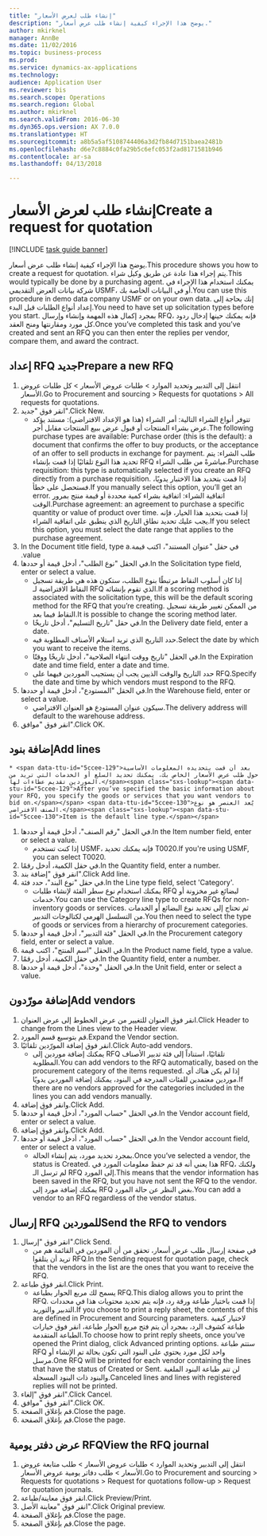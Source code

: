 ```yaml
--- 
title: "إنشاء طلب لعرض الأسعار"
description: "يوضح هذا الإجراء كيفية إنشاء طلب عرض أسعار."
author: mkirknel
manager: AnnBe
ms.date: 11/02/2016
ms.topic: business-process
ms.prod: 
ms.service: dynamics-ax-applications
ms.technology: 
audience: Application User
ms.reviewer: bis
ms.search.scope: Operations
ms.search.region: Global
ms.author: mkirknel
ms.search.validFrom: 2016-06-30
ms.dyn365.ops.version: AX 7.0.0
ms.translationtype: HT
ms.sourcegitcommit: a8b5a5af5108744406a3d2fb84d7151baea2481b
ms.openlocfilehash: d6e7c8884c0fa29b5c6efc053f2ad8171581b946
ms.contentlocale: ar-sa
ms.lasthandoff: 04/13/2018

---
```

# <a name="create-a-request-for-quotation"></a><span data-ttu-id="5ccee-103">إنشاء طلب لعرض الأسعار</span><span class="sxs-lookup"><span data-stu-id="5ccee-103">Create a request for quotation</span></span>

[!INCLUDE [task guide banner](../../includes/task-guide-banner.md)]

<span data-ttu-id="5ccee-104">يوضح هذا الإجراء كيفية إنشاء طلب عرض أسعار.</span><span class="sxs-lookup"><span data-stu-id="5ccee-104">This procedure shows you how to create a request for quotation.</span></span> <span data-ttu-id="5ccee-105">يتم إجراء هذا عادة عن طريق وكيل شراء.</span><span class="sxs-lookup"><span data-stu-id="5ccee-105">This would typically be done by a purchasing agent.</span></span> <span data-ttu-id="5ccee-106">يمكنك استخدام هذا الإجراء في شركة بيانات العرض التقديمي USMF، أو في البيانات الخاصة بك.</span><span class="sxs-lookup"><span data-stu-id="5ccee-106">You can use this procedure in demo data company USMF or on your own data.</span></span> <span data-ttu-id="5ccee-107">إنك بحاجة إلى إعداد أنواع الطلبات قبل البدء.</span><span class="sxs-lookup"><span data-stu-id="5ccee-107">You need to have set up solicitation types before you start.</span></span> <span data-ttu-id="5ccee-108">بمجرد إكمال هذه المهمة وإنشاء وإرسال RFQ، فإنه يمكنك حينها إدخال ردود كل مورد ومقارنتها ومنح العقد.</span><span class="sxs-lookup"><span data-stu-id="5ccee-108">Once you’ve completed this task and you’ve created and sent an RFQ you can then enter the replies per vendor, compare them, and award the contract.</span></span>


## <a name="prepare-a-new-rfq"></a><span data-ttu-id="5ccee-109">إعداد RFQ جديد</span><span class="sxs-lookup"><span data-stu-id="5ccee-109">Prepare a new RFQ</span></span>
1. <span data-ttu-id="5ccee-110">انتقل إلى التدبير وتحديد الموارد > طلبات عروض الأسعار‬ > كل طلبات عروض الأسعار‬.</span><span class="sxs-lookup"><span data-stu-id="5ccee-110">Go to Procurement and sourcing > Requests for quotations > All requests for quotations.</span></span>
2. <span data-ttu-id="5ccee-111">انقر فوق "جديد".</span><span class="sxs-lookup"><span data-stu-id="5ccee-111">Click New.</span></span>
    * <span data-ttu-id="5ccee-112">تتوفر أنواع الشراء التالية: أمر الشراء (هذا هو الإعداد الافتراضي): مستند يؤكد عرض بشراء المنتجات أو قبول عرض ببيع المنتجات مقابل أجر.</span><span class="sxs-lookup"><span data-stu-id="5ccee-112">The following purchase types are available: Purchase order (this is the default): a document that confirms the offer to buy products, or the acceptance of an offer to sell products in exchange for payment.</span></span> <span data-ttu-id="5ccee-113">طلب الشراء: يتم تحديد هذا النوع تلقائيًا إذا قمت بإنشاء RFQ مباشرةً من طلب الشراء.</span><span class="sxs-lookup"><span data-stu-id="5ccee-113">Purchase requisition: this type is automatically selected if you create an RFQ directly from a purchase requisition.</span></span> <span data-ttu-id="5ccee-114">إذا قمت بتحديد هذا الاختبار يدويًا، فستحصل على خطأ.</span><span class="sxs-lookup"><span data-stu-id="5ccee-114">If you manually select this option, you’ll get an error.</span></span> <span data-ttu-id="5ccee-115">اتفاقية الشراء: اتفاقية بشراء كمية محددة أو قيمة منتج بمرور الوقت.</span><span class="sxs-lookup"><span data-stu-id="5ccee-115">Purchase agreement: an agreement to purchase a specific quantity or value of product over time.</span></span> <span data-ttu-id="5ccee-116">إذا قمت بتحديد هذا الخيار، فإنه يجب عليك تحديد نطاق التاريخ الذي ينطبق على اتفاقية الشراء.</span><span class="sxs-lookup"><span data-stu-id="5ccee-116">If you select this option, you must select the date range that applies to the purchase agreement.</span></span>  
3. <span data-ttu-id="5ccee-117">في حقل "‏‫عنوان المستند"، اكتب قيمة.</span><span class="sxs-lookup"><span data-stu-id="5ccee-117">In the Document title field, type a value.</span></span>
4. <span data-ttu-id="5ccee-118">في الحقل "نوع الطلب"، أدخل قيمة أو حددها.</span><span class="sxs-lookup"><span data-stu-id="5ccee-118">In the Solicitation type field, enter or select a value.</span></span>
    * <span data-ttu-id="5ccee-119">إذا كان أسلوب النقاط مرتبطًا بنوع الطلب، ستكون هذه هي طريقة تسجيل النقاط الافتراضية لـ RFQ الذي تقوم بإنشائه.</span><span class="sxs-lookup"><span data-stu-id="5ccee-119">If a scoring method is associated with the solicitation type, this will be the default scoring method for the RFQ that you’re creating.</span></span> <span data-ttu-id="5ccee-120">من الممكن تغيير طريقة تسجيل النقاط فيما بعد.</span><span class="sxs-lookup"><span data-stu-id="5ccee-120">It is possible to change the scoring method later.</span></span>  
    * <span data-ttu-id="5ccee-121">في حقل "‏‫تاريخ التسليم‬"، أدخل تاريخًا.</span><span class="sxs-lookup"><span data-stu-id="5ccee-121">In the Delivery date field, enter a date.</span></span>  
    * <span data-ttu-id="5ccee-122">حدد التاريخ الذي تريد استلام الأصناف المطلوبة فيه.</span><span class="sxs-lookup"><span data-stu-id="5ccee-122">Select the date by which you want to receive the items.</span></span>  
    * <span data-ttu-id="5ccee-123">في الحقل "تاريخ ووقت انتهاء الصلاحية"، أدخل تاريخًا ووقتًا.</span><span class="sxs-lookup"><span data-stu-id="5ccee-123">In the Expiration date and time field, enter a date and time.</span></span>  
    * <span data-ttu-id="5ccee-124">حدد التاريخ والوقت الذيين يجب أن يستجيب الموردين فيهما على RFQ.</span><span class="sxs-lookup"><span data-stu-id="5ccee-124">Specify the date and time by which vendors must respond to the RFQ.</span></span>  
5. <span data-ttu-id="5ccee-125">في الحقل "المستودع"، أدخل قيمة أو حددها.</span><span class="sxs-lookup"><span data-stu-id="5ccee-125">In the Warehouse field, enter or select a value.</span></span>
    * <span data-ttu-id="5ccee-126">سيكون عنوان المستودع هو العنوان الافتراضي.</span><span class="sxs-lookup"><span data-stu-id="5ccee-126">The delivery address will default to the warehouse address.</span></span>  
6. <span data-ttu-id="5ccee-127">انقر فوق "موافق".</span><span class="sxs-lookup"><span data-stu-id="5ccee-127">Click OK.</span></span>

## <a name="add-lines"></a><span data-ttu-id="5ccee-128">إضافة بنود</span><span class="sxs-lookup"><span data-stu-id="5ccee-128">Add lines</span></span>
    * <span data-ttu-id="5ccee-129">بعد أن قمت بتحديده المعلومات الأساسية حول طلب عرض الأسعار الخاص بك، يمكنك تحديد السلع أو الخدمات التي تريد من الموردين تقديم عطاءات لها.</span><span class="sxs-lookup"><span data-stu-id="5ccee-129">After you’ve specified the basic information about your RFQ, you specify the goods or services that you want vendors to bid on.</span></span> <span data-ttu-id="5ccee-130">يُعد العنصر هو نوع الصنف الافتراضي.</span><span class="sxs-lookup"><span data-stu-id="5ccee-130">Item is the default line type.</span></span>   
1. <span data-ttu-id="5ccee-131">في الحقل "رقم الصنف"، أدخل قيمة أو حددها.</span><span class="sxs-lookup"><span data-stu-id="5ccee-131">In the Item number field, enter or select a value.</span></span>
    * <span data-ttu-id="5ccee-132">إذا كنت تستخدم USMF، فإنه يمكنك تحديد T0020.</span><span class="sxs-lookup"><span data-stu-id="5ccee-132">If you're using USMF, you can select T0020.</span></span>  
2. <span data-ttu-id="5ccee-133">في حقل الكمية، أدخل رقمًا.</span><span class="sxs-lookup"><span data-stu-id="5ccee-133">In the Quantity field, enter a number.</span></span>
3. <span data-ttu-id="5ccee-134">انقر فوق "إضافة بند".</span><span class="sxs-lookup"><span data-stu-id="5ccee-134">Click Add line.</span></span>
4. <span data-ttu-id="5ccee-135">في حقل "نوع البند"، حدد فئة.</span><span class="sxs-lookup"><span data-stu-id="5ccee-135">In the Line type field, select 'Category'.</span></span>
    * <span data-ttu-id="5ccee-136">يمكنك استخدام نوع سطر الفئة لإنشاء طلبات RFQ لبضائع غير مخزونة أو خدمات.</span><span class="sxs-lookup"><span data-stu-id="5ccee-136">You can use the Category line type to create RFQs for non-inventory goods or services.</span></span> <span data-ttu-id="5ccee-137">ثم تحتاج إلى تحديد نوع البضائع أو الخدمات من التسلسل الهرمي لكتالوجات التدبير.</span><span class="sxs-lookup"><span data-stu-id="5ccee-137">You then need to select the type of goods or services from a hierarchy of procurement categories.</span></span>  
5. <span data-ttu-id="5ccee-138">في الحقل "فئة التدبير"، أدخل قيمة أو حددها.</span><span class="sxs-lookup"><span data-stu-id="5ccee-138">In the Procurement category field, enter or select a value.</span></span>
6. <span data-ttu-id="5ccee-139">في الحقل "اسم المنتج"، اكتب قيمة.</span><span class="sxs-lookup"><span data-stu-id="5ccee-139">In the Product name field, type a value.</span></span>
7. <span data-ttu-id="5ccee-140">في حقل الكمية، أدخل رقمًا.</span><span class="sxs-lookup"><span data-stu-id="5ccee-140">In the Quantity field, enter a number.</span></span>
8. <span data-ttu-id="5ccee-141">في الحقل "وحدة"، أدخل قيمة أو حددها.</span><span class="sxs-lookup"><span data-stu-id="5ccee-141">In the Unit field, enter or select a value.</span></span>

## <a name="add-vendors"></a><span data-ttu-id="5ccee-142">إضافة مورّدون</span><span class="sxs-lookup"><span data-stu-id="5ccee-142">Add vendors</span></span>
1. <span data-ttu-id="5ccee-143">انقر فوق العنوان للتغيير من عرض الخطوط إلى عرض العنوان.</span><span class="sxs-lookup"><span data-stu-id="5ccee-143">Click Header to change from the Lines view to the Header view.</span></span> 
2. <span data-ttu-id="5ccee-144">قم بتوسيع قسم المورد.</span><span class="sxs-lookup"><span data-stu-id="5ccee-144">Expand the Vendor section.</span></span>
3. <span data-ttu-id="5ccee-145">انقر فوق إضافة المورّدين تلقائيًا.</span><span class="sxs-lookup"><span data-stu-id="5ccee-145">Click Auto-add vendors.</span></span>
    * <span data-ttu-id="5ccee-146">يمكنك إضافة موردين إلى RFQ تلقائيًا، استناداً إلى فئة تدبير الأصناف المطلوبة.</span><span class="sxs-lookup"><span data-stu-id="5ccee-146">You can add vendors to the RFQ automatically, based on the procurement category of the items requested.</span></span> <span data-ttu-id="5ccee-147">إذا لم يكن هناك أي موردين معتمدين للفئات المدرجة في البنود، يمكنك إضافة الموردين يدويًا.</span><span class="sxs-lookup"><span data-stu-id="5ccee-147">If there are no vendors approved for the categories included in the lines you can add vendors manually.</span></span>  
4. <span data-ttu-id="5ccee-148">وانقر فوق إضافة.</span><span class="sxs-lookup"><span data-stu-id="5ccee-148">Click Add.</span></span>
5. <span data-ttu-id="5ccee-149">في الحقل "حساب المورد"، أدخل قيمة أو حددها.</span><span class="sxs-lookup"><span data-stu-id="5ccee-149">In the Vendor account field, enter or select a value.</span></span>
6. <span data-ttu-id="5ccee-150">وانقر فوق إضافة.</span><span class="sxs-lookup"><span data-stu-id="5ccee-150">Click Add.</span></span>
7. <span data-ttu-id="5ccee-151">في الحقل "حساب المورد"، أدخل قيمة أو حددها.</span><span class="sxs-lookup"><span data-stu-id="5ccee-151">In the Vendor account field, enter or select a value.</span></span>
    * <span data-ttu-id="5ccee-152">بمجرد تحديد مورد، يتم إنشاء الحالة.</span><span class="sxs-lookup"><span data-stu-id="5ccee-152">Once you’ve selected a vendor, the status is Created.</span></span> <span data-ttu-id="5ccee-153">هذا يعني أنه قد تم حفظ معلومات المورد في RFQ، ولكنك لم ترسل الـ RFQ إلى المورد.</span><span class="sxs-lookup"><span data-stu-id="5ccee-153">This means that the vendor information has been saved in the RFQ, but you have not sent the RFQ to the vendor.</span></span> <span data-ttu-id="5ccee-154">يمكنك إضافة مورد إلى RFQ بغض النظر عن حالة المورد.</span><span class="sxs-lookup"><span data-stu-id="5ccee-154">You can add a vendor to an RFQ regardless of the vendor status.</span></span>  

## <a name="send-the-rfq-to-vendors"></a><span data-ttu-id="5ccee-155">إرسال RFQ للموردين</span><span class="sxs-lookup"><span data-stu-id="5ccee-155">Send the RFQ to vendors</span></span>
1. <span data-ttu-id="5ccee-156">انقر فوق "إرسال".</span><span class="sxs-lookup"><span data-stu-id="5ccee-156">Click Send.</span></span>
    * <span data-ttu-id="5ccee-157">في صفحة إرسال طلب عرض أسعار، تحقق من أن الموردين في القائمة هم من تريد أن يتلقوا RFQ.</span><span class="sxs-lookup"><span data-stu-id="5ccee-157">In the Sending request for quotation page, check that the vendors in the list are the ones that you want to receive the RFQ.</span></span>  
2. <span data-ttu-id="5ccee-158">انقر فوق طباعة.</span><span class="sxs-lookup"><span data-stu-id="5ccee-158">Click Print.</span></span>
    * <span data-ttu-id="5ccee-159">يسمح لك مربع الحوار بطباعة RFQ.</span><span class="sxs-lookup"><span data-stu-id="5ccee-159">This dialog allows you to print the RFQ.</span></span> <span data-ttu-id="5ccee-160">إذا قمت باختيار طباعة ورقة رد، فإنه يتم تحديد محتويات هذا في محددات التدبير والتوريد.</span><span class="sxs-lookup"><span data-stu-id="5ccee-160">If you choose to print a reply sheet, the contents of this are defined in Procurement and Sourcing parameters.</span></span> <span data-ttu-id="5ccee-161">لاختيار كيفية طباعة كشوف الرد، بمجرد أن يتم فتح مربع الحوار طباعة، انقر فوق خيارات الطباعة المتقدمة.</span><span class="sxs-lookup"><span data-stu-id="5ccee-161">To choose how to print reply sheets, once you’ve opened the Print dialog, click Advanced printing options.</span></span> <span data-ttu-id="5ccee-162">ستتم طباعة RFQ واحد لكل مورد يحتوي على البنود التي تكون بحالة تم الإنشاء أو مرسل.</span><span class="sxs-lookup"><span data-stu-id="5ccee-162">One RFQ will be printed for each vendor containing the lines that have the status of Created or Sent.</span></span> <span data-ttu-id="5ccee-163">لن تتم طباعة البنود الملغية والبنود ذات البنود المسجلة.</span><span class="sxs-lookup"><span data-stu-id="5ccee-163">Canceled lines and lines with registered replies will not be printed.</span></span>   
3. <span data-ttu-id="5ccee-164">انقر فوق "إلغاء".</span><span class="sxs-lookup"><span data-stu-id="5ccee-164">Click Cancel.</span></span>
4. <span data-ttu-id="5ccee-165">انقر فوق "موافق".</span><span class="sxs-lookup"><span data-stu-id="5ccee-165">Click OK.</span></span>
5. <span data-ttu-id="5ccee-166">قم بإغلاق الصفحة.</span><span class="sxs-lookup"><span data-stu-id="5ccee-166">Close the page.</span></span>
6. <span data-ttu-id="5ccee-167">قم بإغلاق الصفحة.</span><span class="sxs-lookup"><span data-stu-id="5ccee-167">Close the page.</span></span>

## <a name="view-the-rfq-journal"></a><span data-ttu-id="5ccee-168">عرض دفتر يومية RFQ</span><span class="sxs-lookup"><span data-stu-id="5ccee-168">View the RFQ journal</span></span>
1. <span data-ttu-id="5ccee-169">انتقل إلى التدبير وتحديد الموارد > طلبات عروض الأسعار > طلب متابعة عروض الأسعار > طلب دفاتر يومية عروض الأسعار.</span><span class="sxs-lookup"><span data-stu-id="5ccee-169">Go to Procurement and sourcing > Requests for quotations > Request for quotations follow-up > Request for quotation journals.</span></span>
2. <span data-ttu-id="5ccee-170">انقر فوق معاينة/طباعة.</span><span class="sxs-lookup"><span data-stu-id="5ccee-170">Click Preview/Print.</span></span>
3. <span data-ttu-id="5ccee-171">انقر فوق "معاينة الأصل".</span><span class="sxs-lookup"><span data-stu-id="5ccee-171">Click Original preview.</span></span>
4. <span data-ttu-id="5ccee-172">قم بإغلاق الصفحة.</span><span class="sxs-lookup"><span data-stu-id="5ccee-172">Close the page.</span></span>
5. <span data-ttu-id="5ccee-173">قم بإغلاق الصفحة.</span><span class="sxs-lookup"><span data-stu-id="5ccee-173">Close the page.</span></span>


